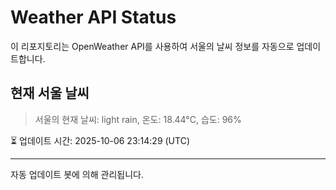 
# Weather API Status

이 리포지토리는 OpenWeather API를 사용하여 서울의 날씨 정보를 자동으로 업데이트합니다.

## 현재 서울 날씨
> 서울의 현재 날씨: light rain, 온도: 18.44°C, 습도: 96%

⏳ 업데이트 시간: 2025-10-06 23:14:29 (UTC)

---
자동 업데이트 봇에 의해 관리됩니다.
